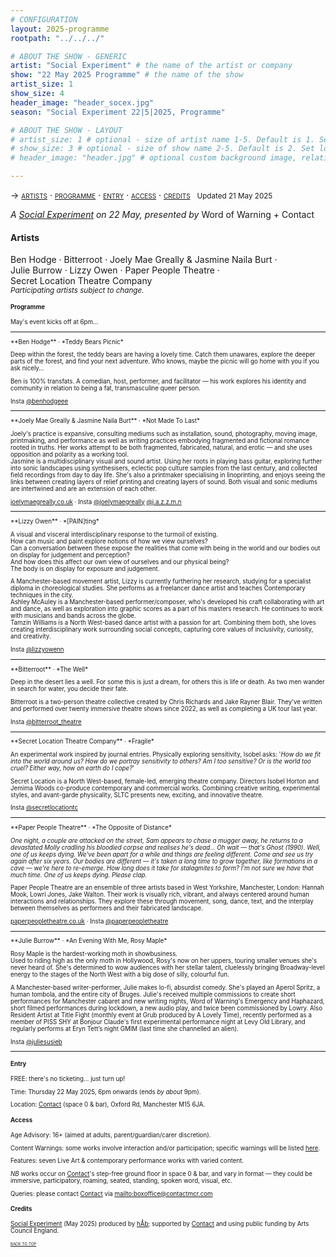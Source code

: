 ```yaml
---
# CONFIGURATION
layout: 2025-programme
rootpath: "../../../"

# ABOUT THE SHOW - GENERIC
artist: "Social Experiment" # the name of the artist or company
show: "22 May 2025 Programme" # the name of the show
artist_size: 1
show_size: 4
header_image: "header_socex.jpg"  
season: "Social Experiment 22|5|2025, Programme"

# ABOUT THE SHOW - LAYOUT
# artist_size: 1 # optional - size of artist name 1-5. Default is 1. Set longer names to lower values
# show_size: 3 # optional - size of show name 2-5. Default is 2. Set longer names to lower values
# header_image: "header.jpg" # optional custom background image, relative to current page

---
```

<span style='font-variant: small-caps'>→ [artists](/socialexperiment/may2025/#artists) · [programme](/socialexperiment/may2025/#programme) · [entry](/socialexperiment/may2025/#entry) · [access](/socialexperiment/may2025/#access) · [credits](/socialexperiment/may2025/#credits)</span>&ensp; <small>Updated 21 May 2025</small>          
         
*A [Social Experiment](/socialexperiment) on 22 May, presented by* Word of Warning + Contact         
         
#### Artists        
Ben&nbsp;Hodge&nbsp;· Bitterroot&nbsp;· Joely&nbsp;Mae&nbsp;Greally&nbsp;& Jasmine&nbsp;Naila&nbsp;Burt&nbsp;· Julie&nbsp;Burrow&nbsp;· Lizzy&nbsp;Owen&nbsp;· Paper&nbsp;People&nbsp;Theatre&nbsp;· Secret&nbsp;Location&nbsp;Theatre&nbsp;Company<br><small>*Participating&nbsp;artists subject&nbsp;to&nbsp;change.*<small>         
         
#### Programme        
May's event kicks off at 6pm…         
<hr>         
**Ben Hodge** · *Teddy Bears Picnic*         
         
Deep within the forest, the teddy bears are having a lovely time. Catch them unawares, explore the deeper parts of the forest, and find your next adventure. Who knows, maybe the picnic will go home with you if you ask nicely…         
         
Ben is 100% transfats. A comedian, host, performer, and facilitator — his work explores his identity and community in relation to being a fat, transmasculine queer person.         
         
Insta <a href="https://instagram.com/benhodgeee" target="_blank">@benhodgeee</a>          
<hr>         
**Joely Mae Greally & Jasmine Naila Burt** · *Not Made To Last*         

Joely's practice is expansive, consulting mediums such as installation, sound, photography, moving image, printmaking, and performance as well as writing practices embodying fragmented and fictional romance rooted in truths. Her works attempt to be both fragmented, fabricated, natural, and erotic — and she uses opposition and polarity as a working tool.<br>Jasmine is a multidisciplinary visual and sound artist. Using her roots in playing bass guitar, exploring further into sonic landscapes using synthesisers, eclectic pop culture samples from the last century, and collected field recordings from day to day life. She's also a printmaker specialising in linoprinting, and enjoys seeing the links between creating layers of relief printing and creating layers of sound. Both visual and sonic mediums are intertwined and are an extension of each other.         
         
<a href="https://joelymaegreally.co.uk" target="_blank">joelymaegreally.co.uk</a> · Insta <a href="https://instagram.com/joelymaegreally" target="_blank">@joelymaegreally</a> <a href="https://instagram.com/j.a.z.z.m.n" target="_blank">@j.a.z.z.m.n</a>                   
<hr>         
**Lizzy Owen** · *[PAIN]ting*         
         
A visual and visceral interdisciplinary response to the turmoil of existing.<br>How can music and paint explore notions of how we view ourselves?<br>Can a conversation between these expose the realities that come with being in the world and our bodies out on display for judgement and perception?<br>And how does this affect our own view of ourselves and our physical being?<br>The body is on display for exposure and judgement.         
         
A Manchester-based movement artist, Lizzy is currently furthering her research, studying for a specialist diploma in choreological studies. She performs as a freelancer dance artist and teaches Contemporary techniques in the city.<br>Ashley McAuley is a Manchester-based performer/composer, who's developed his craft collaborating with art and dance, as well as exploration into graphic scores as a part of his masters research. He continues to work with musicians and bands across the globe.<br>Tamzin Williams is a North West-based dance artist with a passion for art. Combining them both, she loves creating interdisciplinary work surrounding social concepts, capturing core values of inclusivity, curiosity, and creativity.          
          
Insta <a href="https://instagram.com/lizzyowenn" target="_blank">@lizzyowenn</a>          
<hr>         
**Bitterroot** · *The Well*         
         
Deep in the desert lies a well. For some this is just a dream, for others this is life or death. As two men wander in search for water, you decide their fate.          
         
Bitterroot is a two-person theatre collective created by Chris Richards and Jake Rayner Blair. They've written and performed over twenty immersive theatre shows since 2022, as well as completing a UK tour last year.         
         
Insta <a href="https://instagram.com/bitterroot_theatre" target="_blank">@bitterroot_theatre</a>          
<hr>         
**Secret Location Theatre Company** · *Fragile*         
          
An experimental work inspired by journal entries. Physically exploring sensitivity, Isobel asks: '*How do we fit into the world around us? How do we portray sensitivity to others? Am I too sensitive? Or is the world too cruel? Either way, how on earth do I cope?*'          
         
Secret Location is a North West-based, female-led, emerging theatre company. Directors Isobel Horton and Jemima Woods co-produce contemporary and commercial works. Combining creative writing, experimental styles, and avant-garde physicality, SLTC presents new, exciting, and innovative theatre.         
          
Insta <a href="https://instagram.com/secretlocationtc" target="_blank">@secretlocationtc</a>          
<hr>         
**Paper People Theatre** · *The Opposite of Distance*         
         
*One night, a couple are attacked on the street, Sam appears to chase a mugger away, he returns to a devastated Molly cradling his bloodied corpse and realises he's dead… Oh wait — that's Ghost (1990). Well, one of us keeps dying. We've been apart for a while and things are feeling different. Come and see us try again after six years. Our bodies are different — it's taken a long time to grow together, like formations in a cave — we're here to re-emerge. How long does it take for stalagmites to form? I'm not sure we have that much time. One of us keeps dying. Please clap.*         
         
Paper People Theatre are an ensemble of three artists based in West Yorkshire, Manchester, London: Hannah Mook, Lowri Jones, Jake Walton. Their work is visually rich, vibrant, and always centered around human interactions and relationships. They explore these through movement, song, dance, text, and the interplay between themselves as performers and their fabricated landscape.         
         
<a href="https://paperpeopletheatre.co.uk" target="_blank">paperpeopletheatre.co.uk</a> · Insta <a href="https://instagram.com/paperpeopletheatre" target="_blank">@paperpeopletheatre</a>          
<hr>         
**Julie Burrow** · *An Evening With Me, Rosy Maple*         
         
Rosy Maple is the hardest-working moth in showbusiness.<br>Used to riding high as the only moth in Hollywood, Rosy's now on her uppers, touring smaller venues she's never heard of. She's determined to wow audiences with her stellar talent, cluelessly bringing Broadway-level energy to the stages of the North West with a big dose of silly, colourful fun.         

A Manchester-based writer-performer, Julie makes lo-fi, absurdist comedy. She's played an Aperol Spritz, a human tombola, and the entire city of Bruges. Julie's received multiple commissions to create short performances for Manchester cabaret and new writing nights, Word of Warning's Emergency and Haphazard, short filmed performances during lockdown, a new audio play, and twice been commissioned by Lowry. Also Resident Artist at Title Fight (monthly event at Grub produced by A Lovely Time), recently performed as a member of PISS SHY at Bonjour Claude's first experimental performance night at Levy Old Library, and regularly performs at Eryn Tett’s night GMIM (last time she channelled an alien).           
         
Insta <a href="https://instagram.com/juliesusieb" target="_blank">@juliesusieb</a>          
<hr>         
         
#### Entry         
FREE: there's no ticketing… just turn up!         
         
Time: Thursday 22 May 2025, 6pm onwards (ends *by about* 9pm).         
          
Location: <a href="https://contactmcr.com/visit/getting-here" target="_blank">Contact</a> (space 0 & bar), Oxford Rd, Manchester M15 6JA.         
         
#### Access         
Age Advisory: 16+ (aimed at adults, parent/guardian/carer discretion).         
          
Content Warnings: some works involve interaction and/or participation; specific warnings will be listed [here](/warnings).         
          
Features: seven Live Art & contemporary performance works with varied content.         
         
*NB* works occur on <a href="https://contactmcr.com/visit/access" target="_blank">Contact</a>'s step-free ground floor in space 0 & bar, and vary in format — they could be immersive, participatory, roaming, seated, standing, spoken word, visual, etc.         
         
Queries: please contact <a href="https://contactmcr.com/visit/access" target="_blank">Contact</a> via <mailto:boxoffice@contactmcr.com>        
         
#### Credits          
[Social Experiment](/socialexperiment) (May 2025) produced by [hÅb](/hab); supported by <a href="https://contactmcr.com" target="_blank">Contact</a> and using public funding by Arts Council England.         
                 
<small><span style='font-variant: small-caps'>[back to top](/socialexperiment/may2025)</span></small>
